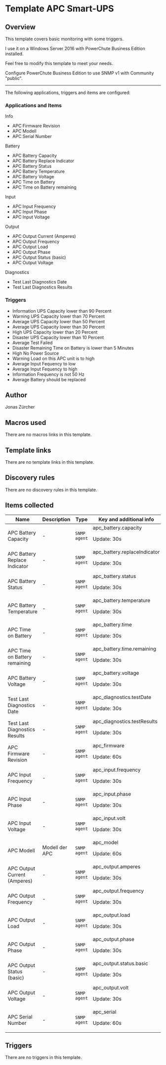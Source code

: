 # Template APC Smart-UPS

## Overview

This template covers basic monitoring with some triggers.


I use it on a Windows Server 2016 with PowerChute Business Edition installed.


Feel free to modify this template to meet your needs.


Configure PowerChute Business Edition to use SNMP v1 with Community "public".




---


The following applications, triggers and items are configured:


### Applications and Items


Info


* APC Firmware Revision
* APC Modell
* APC Serial Number


Battery


* APC Battery Capacity
* APC Battery Replace Indicator
* APC Battery Status
* APC Battery Temperature
* APC Battery Voltage
* APC Time on Battery
* APC Time on Battery remaining


Input


* APC Input Frequency
* APC Input Phase
* APC Input Voltage


Output


* APC Output Current (Amperes)
* APC Output Frequency
* APC Output Load
* APC Output Phase
* APC Output Status (basic)
* APC Output Voltage


Diagnostics


* Test Last Diagnostics Date
* Test Last Diagnostics Results


### Triggers


* Information UPS Capacity lower than 90 Percent
* Warning UPS Capacity lower than 70 Percent
* Average UPS Capacity lower than 50 Percent
* Average UPS Capacity lower than 30 Percent
* High UPS Capacity lower than 20 Percent
* Disaster UPS Capacity lower than 10 Percent
* Average Test Failed
* Disaster Remaining Time on Battery is lower than 5 Minutes
* High No Power Source
* Warning Load on this APC unit is to high
* Average Input Fequency to low
* Average Input Fequency to high
* Information Frequency is not 50 Hz
* Average Battery should be replaced
## Author

Jonas Zürcher

## Macros used

There are no macros links in this template.

## Template links

There are no template links in this template.

## Discovery rules

There are no discovery rules in this template.

## Items collected

|Name|Description|Type|Key and additional info|
|----|-----------|----|----|
|APC Battery Capacity|<p>-</p>|`SNMP agent`|apc_battery.capacity<p>Update: 30s</p>|
|APC Battery Replace Indicator|<p>-</p>|`SNMP agent`|apc_battery.replaceIndicator<p>Update: 30s</p>|
|APC Battery Status|<p>-</p>|`SNMP agent`|apc_battery.status<p>Update: 30s</p>|
|APC Battery Temperature|<p>-</p>|`SNMP agent`|apc_battery.temperature<p>Update: 30s</p>|
|APC Time on Battery|<p>-</p>|`SNMP agent`|apc_battery.time<p>Update: 30s</p>|
|APC Time on Battery remaining|<p>-</p>|`SNMP agent`|apc_battery.time.remaining<p>Update: 30s</p>|
|APC Battery Voltage|<p>-</p>|`SNMP agent`|apc_battery.voltage<p>Update: 30s</p>|
|Test Last Diagnostics Date|<p>-</p>|`SNMP agent`|apc_diagnostics.testDate<p>Update: 30s</p>|
|Test Last Diagnostics Results|<p>-</p>|`SNMP agent`|apc_diagnostics.testResults<p>Update: 30s</p>|
|APC Firmware Revision|<p>-</p>|`SNMP agent`|apc_firmware<p>Update: 60s</p>|
|APC Input Frequency|<p>-</p>|`SNMP agent`|apc_input.frequency<p>Update: 30s</p>|
|APC Input Phase|<p>-</p>|`SNMP agent`|apc_input.phase<p>Update: 30s</p>|
|APC Input Voltage|<p>-</p>|`SNMP agent`|apc_input.volt<p>Update: 30s</p>|
|APC Modell|<p>Modell der APC</p>|`SNMP agent`|apc_model<p>Update: 60s</p>|
|APC Output Current (Amperes)|<p>-</p>|`SNMP agent`|apc_output.amperes<p>Update: 30s</p>|
|APC Output Frequency|<p>-</p>|`SNMP agent`|apc_output.frequency<p>Update: 30s</p>|
|APC Output Load|<p>-</p>|`SNMP agent`|apc_output.load<p>Update: 30s</p>|
|APC Output Phase|<p>-</p>|`SNMP agent`|apc_output.phase<p>Update: 30s</p>|
|APC Output Status (basic)|<p>-</p>|`SNMP agent`|apc_output.status.basic<p>Update: 30s</p>|
|APC Output Voltage|<p>-</p>|`SNMP agent`|apc_output.volt<p>Update: 30s</p>|
|APC Serial Number|<p>-</p>|`SNMP agent`|apc_serial<p>Update: 60s</p>|
## Triggers

There are no triggers in this template.

